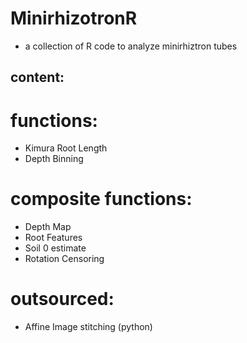 # MinirhizotronR
* a collection of R code to analyze minirhiztron tubes

## content: 
# functions:
  * Kimura Root Length
  * Depth Binning

# composite functions:
  * Depth Map
  * Root Features
  * Soil 0 estimate
  * Rotation Censoring

# outsourced:
  * Affine Image stitching (python)

